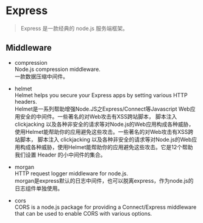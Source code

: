 # Express
> Express 是一款经典的 node.js 服务端框架。

## Middleware
- compression   
Node.js compression middleware.     
一款数据压缩中间件。

- helmet    
Helmet helps you secure your Express apps by setting various HTTP headers.  
Helmet是一系列帮助增强Node.JS之Express/Connect等Javascript Web应用安全的中间件。一些著名的对Web攻击有XSS跨站脚本， 脚本注入 clickjacking 以及各种非安全的请求等对Node.js的Web应用构成各种威胁，使用Helmet能帮助你的应用避免这些攻击。一些著名的对Web攻击有XSS跨站脚本， 脚本注入 clickjacking 以及各种非安全的请求等对Node.js的Web应用构成各种威胁，使用Helmet能帮助你的应用避免这些攻击。它是12个帮助我们设置 Header 的小中间件的集合。

- morgan    
HTTP request logger middleware for node.js.     
morgan是express默认的日志中间件，也可以脱离express，作为node.js的日志组件单独使用。

- cors  
CORS is a node.js package for providing a Connect/Express middleware that can be used to enable CORS with various options.
